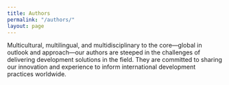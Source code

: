```yaml
---
title: Authors
permalink: "/authors/"
layout: page
---
```


Multicultural, multilingual, and multidisciplinary to the core—global in outlook and approach—our authors are steeped in the challenges of delivering development solutions in the field. They are committed to sharing our innovation and experience to inform international development practices worldwide.

<div id="map"></div>
<script>
mapboxgl.accessToken = 'pk.eyJ1IjoiZGFpIiwiYSI6IkZsZ0hqcDAifQ.xT3JeLA3cXqgN3HBwoxgAA';
var map = new mapboxgl.Map({
    container: 'map',
    style: 'mapbox://styles/dai/cixhnt69a005c2qqor8eedw42'
});
</script>